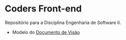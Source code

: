 # Coders Front-end
Repositório para a Disciplina Engenharia de Software II.

* Modelo do [Documento de Visão](docs/doc-visao.md)